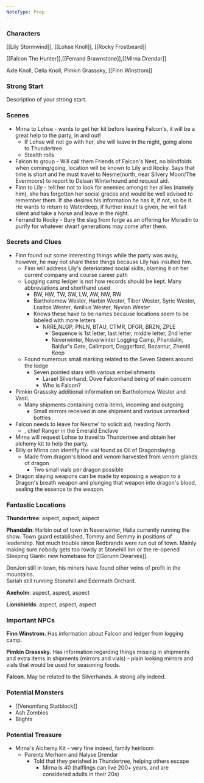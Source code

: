```yaml
---
NoteType: Prep
---
```


### Characters

[[Lily Stormwind]], [[Lohse Knoll]], [[Rocky Frostbeard]]

[[Falcon The Hunter]],[[Ferrand Brawnstone]],[[Mirna Drendar]]

Axle Knoll, Celia Knoll, Pimkin Grasssky, [[Finn Winstrom]]

### Strong Start

Description of your strong start.

### Scenes

- Mirna to Lohse - wants to get her kit before leaving Falcon's, it will be a great help to the party, in and out!
	- If Lohse will not go with her, she will leave in the night, going alone to Thundertree
	- Stealth rolls
- Falcon to group - Will call them Friends of Falcon's Nest, no blindfolds when coming/going, location will be known to Lily and Rocky.  Says that time is short and he must travel to Nesme(north, near Silvery Moon/The Evermoors) to report to Delaan Winterhound and request aid.
- Finn to Lily - tell her not to look for enemies amongst her allies (namely him), she has forgotten her social graces and would be well advised to remember them.  If she desires his information he has it, if not, so be it.  He wants to return to Waterdeep, if further insult is given, he will fall silent and take a horse and leave in the night.  
- Ferrand to Rocky - Bury the slag from forge as an offering for Moradin to purify for whatever dwarf generations may come after them.  

### Secrets and Clues

- Finn found out some interesting things while the party was away, however, he may not share these things because Lily has insulted him.
	- Finn will address Lily's deteriorated social skills, blaming it on her current company and course career path
	- Logging camp ledger is not how records should be kept.  Many abbreviations and shorthand used
		- BW, HW, TW, SW, LW, AW, NW, RW
		- Bartholomew Wester, Harbin Wester, Tibor Wester, Syric Wester, Loxitos Wester, Amilius Wester, Nyvian Wester
		- Knows these have to be names because locations seem to be labeled with more letters
			- NRRE,NLGP, PNLN, BTAU, CTMR, DFGR, BRZN, ZPLE
				- Sequence is 1st letter, last letter, middle letter, 2nd letter
				- Neverwinter, Neverwinter Logging Camp, Phandalin, Baldur's Gate, Calimport, Daggerford, Bezantur, Zhentil Keep
	- Found numerous small marking related to the Seven Sisters around the lodge
		- Seven pointed stars with various embelishments
			- Larael Silverhand, Dove Falconhand being of main concern
			- Who is Falcon?  
- Pimkin Grasssky additional information on Bartholomew Wester and Vasti.
	- Many shipments containing extra items, incoming and outgoing
		- Small mirrors received in one shipment and various unmarked bottles
- Falcon needs to leave for Nesme' to solicit aid, heading North.
	- , chief Ranger in the Emerald Enclave
- Mirna will request Lohse to travel to Thundertree and obtain her alchemy kit to help the party. 
- Billy or Mirna can identify the vial found as Oil of Dragonslaying
	- Made from dragon's blood and *venom* harvested from venom glands of dragon
		- Two small vials per dragon possible
- Dragon slaying weapons can be made by exposing a weapon to a Dragon's breath weapon and plunging that weapon into dragon's blood, sealing the essence to the weapon.
		

### Fantastic Locations

**Thundertree**: aspect, aspect, aspect

**Phandalin**: Harbin out of town in Neverwinter, Halia currently running the show.  Town guard established, Tommy and Semmy in positions of leadership.  Not much trouble since Redbrands were run out of town.  Mainly making sure nobody gets too rowdy at Stonehill Inn or the re-opened Sleeping Giant< new homebase for [[Gorunn Dwarves]].

DonJon still in town, his miners have found other veins of profit in the mountains.  
Sariah still running Stonehill and Edermath Orchard.  

**Axeholm**: aspect, aspect, aspect

**Lionshields**: aspect, aspect, aspect

### Important NPCs

**Finn Winstrom.** Has information about Falcon and ledger from logging camp.

**Pimkin Grasssky.** Has information regarding things missing in shipments and extra items in shipments (mirrors and vials) - plain looking mirrors and vials that would be used for seasoning foods.

**Falcon.** May be related to the Silverhands.  A strong ally indeed.


### Potential Monsters

- [[Venomfang Statblock]]
- Ash Zombies
- Blights

### Potential Treasure

- Mirna's Alchemy Kit - very fine indeed, family heirloom
	- Parents Merhorn and Nalyse Drendar
		- Told that they perished in Thundertree, helping others escape
			- Mirna is 40 (halflings can live 200+ years, and are considered adults in their 20s)

